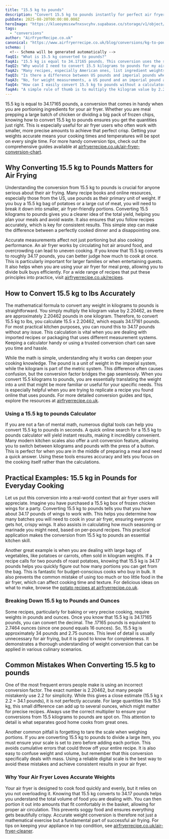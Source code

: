 ```yaml
---
title: "15.5 kg to pounds"
description: "Convert 15.5 kg to pounds instantly for perfect air fryer portions. Get easy calculations and cooking tips for better results every time."
pubDate: 2025-08-20T00:00:00.000Z
heroImage: "https://klueoymssxwfnxsvcyhv.supabase.co/storage/v1/object/public/Shmucket/15-5-kg-to-pounds.webp"
tags:
  - "conversions"
author: "AirFryerRecipe.co.uk"
canonical: "https://www.airfryerrecipe.co.uk/blog/conversions/kg-to-pounds/15-5-kg-to-pounds"
schema: |
  <!-- Schema will be generated automatically -->
faqQ1: "What is 15.5 kg converted to pounds?"
faqA1: "15.5 kg is equal to 34.17165 pounds. This conversion uses the standard multiplier of 2.20462, which is the number of pounds in a single kilogram. For most kitchen purposes, you can comfortably round this to 34.17 pounds."
faqQ2: "Why would I need to convert 15.5 kilograms to pounds for my air fryer?"
faqA2: "Many recipes, especially American ones, list ingredient weights in pounds. If you buy a large 15.5 kg bag of frozen chips or a big joint of meat, converting to pounds helps you portion it correctly for your air fryer basket. This ensures you don't overcrowd it, which is essential for getting crispy, evenly cooked results every time."
faqQ3: "Is there a difference between US pounds and imperial pounds when converting 15.5 kg?"
faqA3: "No, for weight measurements, a US pound and an imperial pound are the same. They both equal exactly 0.45359237 kilograms. So, when you convert 15.5 kg to US pounds or 15.5 kg to imperial pounds, the result is identical: approximately 34.17 pounds."
faqQ4: "How can I easily convert 15.5 kg to pounds without a calculator?"
faqA4: "A simple rule of thumb is to multiply the kilogram value by 2.2 for a rough estimate. For 15.5 kg, that would be 15.5 x 2.2 = 34.1 pounds, which is very close to the precise answer. For more accuracy, remember that 1 kg is 2.20462 lbs, but for quick kitchen maths, the 2.2 method works perfectly well."
---
```

<p>15.5 kg is equal to 34.17165 pounds, a conversion that comes in handy when you are portioning ingredients for your air fryer. Whether you are meal prepping a large batch of chicken or dividing a big pack of frozen chips, knowing how to convert 15.5 kg to pounds ensures you get the quantities just right. This is especially useful for air fryer users who often work with smaller, more precise amounts to achieve that perfect crisp. Getting your weights accurate means your cooking times and temperatures will be spot on every single time. For more handy conversion tips, check out the comprehensive guides available at <a href=https://www.airfryerrecipe.co.uk/air-fryer-conversion-chart>airfryerrecipe.co.uk/air-fryer-conversion-chart</a>.</p>

<h2>Why Converting 15.5 kg to Pounds Matters for Air Frying</h2>
<p>Understanding the conversion from 15.5 kg to pounds is crucial for anyone serious about their air frying. Many recipe books and online resources, especially those from the US, use pounds as their primary unit of weight. If you buy a 15.5 kg bag of potatoes or a large cut of meat, you will need to break it down into smaller, air fryer-friendly portions. Converting 15.5 kilograms to pounds gives you a clearer idea of the total yield, helping you plan your meals and avoid waste. It also ensures that you follow recipes accurately, which is key for consistent results. This simple step can make the difference between a perfectly cooked dinner and a disappointing one.</p>
<p>Accurate measurements affect not just portioning but also cooking performance. An air fryer works by circulating hot air around food, and overcrowding can lead to uneven cooking. If you know that 15.5 kg converts to roughly 34.17 pounds, you can better judge how much to cook at once. This is particularly important for larger families or when entertaining guests. It also helps when you are using your air fryer for meal prep, allowing you to divide bulk buys efficiently. For a wide range of recipes that put these principles into practice, visit <a href=https://www.airfryerrecipe.co.uk/recipes>airfryerrecipe.co.uk/recipes</a>.</p>

<h2>How to Convert 15.5 kg to lbs Accurately</h2>
<p>The mathematical formula to convert any weight in kilograms to pounds is straightforward. You simply multiply the kilogram value by 2.20462, as there are approximately 2.20462 pounds in one kilogram. Therefore, to convert 15.5 kg to lbs, you calculate 15.5 x 2.20462, which equals 34.17161 pounds. For most practical kitchen purposes, you can round this to 34.17 pounds without any issue. This calculation is vital when you are dealing with imported recipes or packaging that uses different measurement systems. Keeping a calculator handy or using a trusted conversion chart can save you time and hassle.</p>
<p>While the math is simple, understanding why it works can deepen your cooking knowledge. The pound is a unit of weight in the imperial system, while the kilogram is part of the metric system. This difference often causes confusion, but the conversion factor bridges the gap seamlessly. When you convert 15.5 kilograms to pounds, you are essentially translating the weight into a unit that might be more familiar or useful for your specific needs. This is especially helpful when you are trying to replicate a recipe you found online that uses pounds. For more detailed conversion guides and tips, explore the resources at <a href=https://www.airfryerrecipe.co.uk/>airfryerrecipe.co.uk</a>.</p>

<h3>Using a 15.5 kg to pounds Calculator</h3>
<p>If you are not a fan of mental math, numerous digital tools can help you convert 15.5 kg to pounds in seconds. A quick online search for a 15.5 kg to pounds calculator will yield instant results, making it incredibly convenient. Many modern kitchen scales also offer a unit conversion feature, allowing you to switch between kilograms and pounds with the press of a button. This is perfect for when you are in the middle of preparing a meal and need a quick answer. Using these tools ensures accuracy and lets you focus on the cooking itself rather than the calculations.</p>

<h2>Practical Examples: 15.5 kg in Pounds for Everyday Cooking</h2>
<p>Let us put this conversion into a real-world context that air fryer users will appreciate. Imagine you have purchased a 15.5 kg box of frozen chicken wings for a party. Converting 15.5 kg to pounds tells you that you have about 34.17 pounds of wings to work with. This helps you determine how many batches you will need to cook in your air fryer, ensuring everyone gets hot, crispy wings. It also assists in calculating how much seasoning or marinade you might need, based on per-pound recipes. This practical application makes the conversion from 15.5 kg to pounds an essential kitchen skill.</p>
<p>Another great example is when you are dealing with large bags of vegetables, like potatoes or carrots, often sold in kilogram weights. If a recipe calls for two pounds of roast potatoes, knowing that 15.5 kg is 34.17 pounds helps you quickly figure out how many portions you can get from the bag. This is fantastic for budget-conscious cooks who buy in bulk. It also prevents the common mistake of using too much or too little food in the air fryer, which can affect cooking time and texture. For delicious ideas on what to make, browse the <a href=https://www.airfryerrecipe.co.uk/recipe-category/potatoes>potato recipes at airfryerrecipe.co.uk</a>.</p>

<h3>Breaking Down 15.5 kg to Pounds and Ounces</h3>
<p>Some recipes, particularly for baking or very precise cooking, require weights in pounds and ounces. Once you know that 15.5 kg is 34.17165 pounds, you can convert the decimal. The .17165 pounds is equivalent to 2.7464 ounces (since one pound equals 16 ounces). So, 15.5 kg is approximately 34 pounds and 2.75 ounces. This level of detail is usually unnecessary for air frying, but it is good to know for completeness. It demonstrates a thorough understanding of weight conversion that can be applied in various culinary scenarios.</p>

<h2>Common Mistakes When Converting 15.5 kg to pounds</h2>
<p>One of the most frequent errors people make is using an incorrect conversion factor. The exact number is 2.20462, but many people mistakenly use 2.2 for simplicity. While this gives a close estimate (15.5 kg x 2.2 = 34.1 pounds), it is not perfectly accurate. For large quantities like 15.5 kg, this small difference can add up to several ounces, which might matter for precise recipes. Always use the correct multiplier to ensure your conversions from 15.5 kilograms to pounds are spot on. This attention to detail is what separates good home cooks from great ones.</p>
<p>Another common pitfall is forgetting to tare the scale when weighing portions. If you are converting 15.5 kg to pounds to divide a large item, you must ensure your scale is set to zero before adding each portion. This avoids cumulative errors that could throw off your entire recipe. It is also easy to confuse weight and volume, but remember that this conversion specifically deals with mass. Using a reliable digital scale is the best way to avoid these mistakes and achieve consistent results in your air fryer.</p>

<h3>Why Your Air Fryer Loves Accurate Weights</h3>
<p>Your air fryer is designed to cook food quickly and evenly, but it relies on you not overloading it. Knowing that 15.5 kg converts to 34.17 pounds helps you understand the total volume of food you are dealing with. You can then portion it out into amounts that fit comfortably in the basket, allowing for proper air circulation. This prevents soggy food and ensures everything gets beautifully crispy. Accurate weight conversion is therefore not just a mathematical exercise but a fundamental part of successful air frying. For tips on keeping your appliance in top condition, see <a href=https://www.airfryerrecipe.co.uk/air-fryer-cleaner>airfryerrecipe.co.uk/air-fryer-cleaner</a>.</p>
